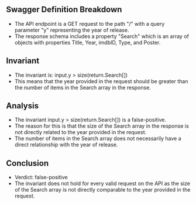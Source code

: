 ## Swagger Definition Breakdown
- The API endpoint is a GET request to the path "/" with a query parameter "y" representing the year of release.
- The response schema includes a property "Search" which is an array of objects with properties Title, Year, imdbID, Type, and Poster.

## Invariant
- The invariant is: input.y > size(return.Search[])
- This means that the year provided in the request should be greater than the number of items in the Search array in the response.

## Analysis
- The invariant input.y > size(return.Search[]) is a false-positive.
- The reason for this is that the size of the Search array in the response is not directly related to the year provided in the request.
- The number of items in the Search array does not necessarily have a direct relationship with the year of release.

## Conclusion
- Verdict: false-positive
- The invariant does not hold for every valid request on the API as the size of the Search array is not directly comparable to the year provided in the request.
